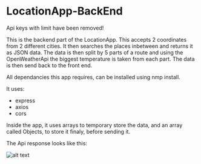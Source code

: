 # LocationApp-BackEnd

Api keys with limit have been removed!

This is the backend part of the LocationApp. This accepts 2 coordinates from 2 different cities. It then searches the places inbetween and returns it as JSON data. The data is then split by 5 parts of a route and using the OpenWeatherApi the biggest temperature is taken from each part. The data is then send back to the front end. 

All dependancies this app requires, can be installed using nmp install.

It uses:
- express
- axios
- cors

Inside the app, it uses arrays to temporary store the data, and an array called Objects, to store it finaly, before sending it.

The Api response looks like this:

![alt text](https://github.com/fpv-life/LocationApp-BackEnd/blob/master/Pictures/slika%20api%20requesta.PNG)
